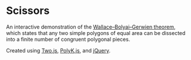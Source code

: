 # Scissors
An interactive demonstration of the [Wallace–Bolyai–Gerwien theorem](http://www.cut-the-knot.org/do_you_know/Bolyai.shtml), which states that any two simple polygons of equal area can be dissected into a finite number of congruent polygonal pieces.

Created using [Two.js](https://jonobr1.github.io/two.js/), [PolyK.js](http://polyk.ivank.net), and [jQuery](http://jquery.com).
